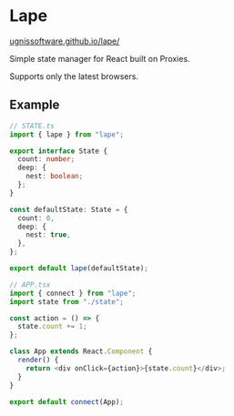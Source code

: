 # Lape

[ugnissoftware.github.io/lape/](ugnissoftware.github.io/lape/)

Simple state manager for React built on Proxies.

Supports only the latest browsers.

## Example

```typescript
// STATE.ts
import { lape } from "lape";

export interface State {
  count: number;
  deep: {
    nest: boolean;
  };
}

const defaultState: State = {
  count: 0,
  deep: {
    nest: true,
  },
};

export default lape(defaultState);
```

```typescript
// APP.tsx
import { connect } from "lape";
import state from "./state";

const action = () => {
  state.count += 1;
};

class App extends React.Component {
  render() {
    return <div onClick={action}>{state.count}</div>;
  }
}

export default connect(App);
```
